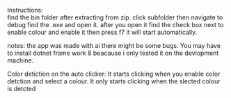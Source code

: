 Instructions:  
find the bin folder after extracting from zip.
click subfolder then navigate to debug find the .exe and open it.
after you open it find the check box next to enable colour and enable it then press f7 it will start automatically.

notes: the app was made with ai there might be some bugs. You may have to install dotnet frame work 8 beacause i only tested it on the devlopment machine. 


Color detiction on the auto clicker:
It starts clicking when you enable color detction and select a colour. It only starts clicking when the slected colour is detcted 

